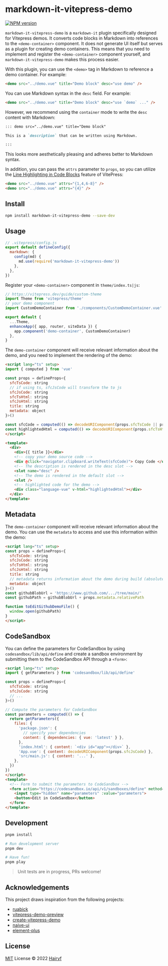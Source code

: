 # markdown-it-vitepress-demo

[![NPM version](https://img.shields.io/npm/v/markdown-it-vitepress-demo?color=a1b858&label=)](https://www.npmjs.com/package/markdown-it-vitepress-demo)

`markdown-it-vitepress-demo` is a `markdown-it` plugin specifically designed for Vitepress demos. It converts code blocks in Markdown into references to the `<demo-container>` component. It does not generate UI itself but serves as a plugin for creating demo containers. This means that you need to implement and register the `<demo-container>` component yourself, and `markdown-it-vitepress-demo` makes this process easier.

With this plugin, you can use the `<demo>` tag in Markdown to reference a demo container. For example:

```html
<demo src="../demo.vue" title="Demo block" desc="use demo" />
```

You can use Markdown syntax in the `desc` field. For example:

```html
<demo src="../demo.vue" title="Demo block" desc="use `demo` ..." />
```

However, we recommend using the `container` mode to write the `desc` content with Markdown:

```markdown
::: demo src="../demo.vue" title="Demo block"

This is a `description` that can be written using Markdown.

:::
```

This looks more aesthetically pleasing and adheres better to Markdown syntax.


In addition, you can pass the `attrs` parameter to `props`, so you can utilize the [Line Highlighting in Code Blocks](https://vitepress.dev/guide/markdown#line-highlighting-in-code-blocks) feature of VitePress:

```markdown
<demo src="../demo.vue" attrs="{1,4,6-8}" />
<demo src="../demo.vue" attrs="{4}" />
```

## Install

```bash
npm install markdown-it-vitepress-demo --save-dev
```

## Usage

```js
// .vitepress/config.js
export default defineConfig({
  markdown: {
    config(md) {
      md.use(require('markdown-it-vitepress-demo'))
    },
  },
})
```

Register your `<demo-container>` component in `theme/index.ts|js`:

```js
// https://vitepress.dev/guide/custom-theme
import Theme from 'vitepress/theme'
// your demo component
import CustomDemoContainer from './components/CustomDemoContainer.vue'

export default {
  ...Theme,
  enhanceApp({ app, router, siteData }) {
    app.component('demo-container', CustomDemoContainer)
  },
}
```

The `demo-container` component will receive relevant information about the demo, and you need to implement the rendering of the demo:

```html
<script lang="ts" setup>
import { computed } from 'vue'

const props = defineProps<{
  sfcTsCode: string
  // if using ts, sfcJsCode will transform the to js
  sfcJsCode: string
  sfcTsHtml: string
  sfcJsHtml: string
  title: string
  metadata: object
}>()

const sfcCode = computed(() => decodeURIComponent(props.sfcTsCode || props.sfcJsCode))
const highlightedHtml = computed(() => decodeURIComponent(props.sfcTsHtml || props.sfcJsHtml))
</script>

<template>
  <div>
    <div>{{ title }}</div>
    <!-- copy your demo source code -->
    <div @click="navigator.clipboard.writeText(sfcCode)"> Copy Code </div>
    <!-- The description is rendered in the desc slot -->
    <slot name="desc" />
    <!-- The demo is rendered in the default slot -->
    <slot />
    <!-- highlighted code for the demo -->
    <div class="language-vue" v-html="highlightedHtml"></div>
  </div>
</template>
```

## Metadata

The `demo-container` component will receive relevant information about the demo. You can use the `metadata` to access and use this information within the demo:

```html
<script lang="ts" setup>
const props = defineProps<{
  sfcTsCode: string
  sfcJsCode: string
  sfcTsHtml: string
  sfcJsHtml: string
  title: string
  // metadata returns information about the demo during build (absolutePath, relativePath, fileName)
  metadata: object
}>()
const githubBlobUrl = 'https://www.github.com/.../tree/main/'
const githubPath = githubBlobUrl + props.metadata.relativePath

function toEditGithubDemoFile() {
  window.open(githubPath)
}
</script>
```

## CodeSandbox

You can define the parameters for CodeSandbox by using `codesandbox/lib/api/define` and create a sandbox environment by submitting them to the CodeSandbox API through a `<form>`:

```html
<script lang="ts" setup>
import { getParameters } from 'codesandbox/lib/api/define'

const props = defineProps<{
  sfcTsCode: string
  sfcJsCode: string
  // ...
}>()

// Compute the parameters for CodeSandbox
const parameters = computed(() => {
  return getParameters({
    files: {
      'package.json': {
        // specify your dependencies
        content: { dependencies: { vue: 'latest' } },
      },
      'index.html': { content: `<div id="app"></div>` },
      'App.vue': { content: decodeURIComponent(props.sfcJsCode) },
      'src/main.js': { content: '...' },
    },
  })
})
</script>
<template>
  <!-- Form to submit the parameters to CodeSandbox -->
  <form action="https://codesandbox.io/api/v1/sandboxes/define" method="POST" target="_blank">
    <input type="hidden" name="parameters" :value="parameters">
    <button>Edit in CodeSandbox</button>
  </form>
</template>
```


## Development

```bash
pnpm install

# Run development server
pnpm dev

# Have fun!
pnpm play
```

> Unit tests are in progress, PRs welcome!

## Acknowledgements

This project draws inspiration from the following projects:

- [ruabick](https://github.com/dewfall123/ruabick)
- [vitepress-demo-preview](https://github.com/flingyp/vitepress-demo-preview)
- [create-vitepress-demo](https://github.com/bowencool/create-vitepress-demo)
- [naive-ui](https://github.com/tusen-ai/naive-ui)
- [element-plus](https://github.com/element-plus/element-plus)

## License

[MIT](./LICENSE) License © 2022 [Hairyf](https://github.com/hairyf)
